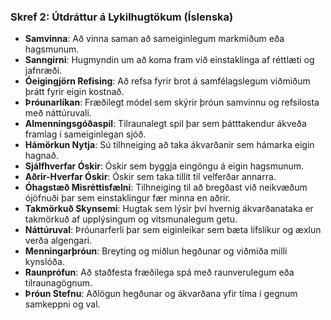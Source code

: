 ### Skref 2: Útdráttur á Lykilhugtökum (Íslenska)  
- **Samvinna**: Að vinna saman að sameiginlegum markmiðum eða hagsmunum.  
- **Sanngirni**: Hugmyndin um að koma fram við einstaklinga af réttlæti og jafnræði.  
- **Óeigingjörn Refising**: Að refsa fyrir brot á samfélagslegum viðmiðum þrátt fyrir eigin kostnað.  
- **Þróunarlíkan**: Fræðilegt módel sem skýrir þróun samvinnu og refsilosta með náttúruvali.  
- **Almenningsgóðaspil**: Tilraunalegt spil þar sem þátttakendur ákveða framlag í sameiginlegan sjóð.  
- **Hámörkun Nytja**: Sú tilhneiging að taka ákvarðanir sem hámarka eigin hagnað.  
- **Sjálfhverfar Óskir**: Óskir sem byggja eingöngu á eigin hagsmunum.  
- **Aðrir-Hverfar Óskir**: Óskir sem taka tillit til velferðar annarra.  
- **Óhagstæð Misréttisfælni**: Tilhneiging til að bregðast við neikvæðum ójöfnuði þar sem einstaklingur fær minna en aðrir.  
- **Takmörkuð Skynsemi**: Hugtak sem lýsir því hvernig ákvarðanataka er takmörkuð af upplýsingum og vitsmunalegum getu.  
- **Náttúruval**: Þróunarferli þar sem eiginleikar sem bæta lífslíkur og æxlun verða algengari.  
- **Menningarþróun**: Breyting og miðlun hegðunar og viðmiða milli kynslóða.  
- **Raunprófun**: Að staðfesta fræðilega spá með raunverulegum eða tilraunagögnum.  
- **Þróun Stefnu**: Aðlögun hegðunar og ákvarðana yfir tíma í gegnum samkeppni og val.  
